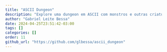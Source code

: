 ```yaml
---
title: "ASCII Dungeon"
description: "Explore uma dungeon em ASCII com monstros e outras criaturas e obtenha armas melhores para enfrentar o boss final!"
author: "Gabriel Leite Bessa"
date: 2024-04-25T23:51:42-03:00
tags: []
categories: []
order: 11
github_url: "https://github.com/glbessa/ascii_dungeon"
---
```


